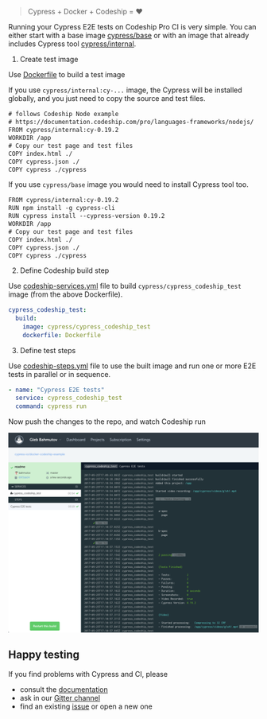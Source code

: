 > Cypress + Docker + Codeship = ❤️

Running your Cypress E2E tests on Codeship Pro CI is very simple.
You can either start with a base image
[cypress/base](https://hub.docker.com/r/cypress/base/)
or with an image that already includes Cypress tool
[cypress/internal](https://hub.docker.com/r/cypress/internal/).

1. Create test image

Use [Dockerfile](Dockerfile) to build a test image

If you use `cypress/internal:cy-...` image, the Cypress will be installed
globally, and you just need to copy the source and test files.

```
# follows Codeship Node example
# https://documentation.codeship.com/pro/languages-frameworks/nodejs/
FROM cypress/internal:cy-0.19.2
WORKDIR /app
# Copy our test page and test files
COPY index.html ./
COPY cypress.json ./
COPY cypress ./cypress
```

If you use `cypress/base` image you would need to install Cypress tool too.

```
FROM cypress/internal:cy-0.19.2
RUN npm install -g cypress-cli
RUN cypress install --cypress-version 0.19.2
WORKDIR /app
# Copy our test page and test files
COPY index.html ./
COPY cypress.json ./
COPY cypress ./cypress
```

2. Define Codeship build step

Use [codeship-services.yml](codeship-services.yml) file to
build `cypress/cypress_codeship_test` image (from the above Dockerfile).

```yaml
cypress_codeship_test:
  build:
    image: cypress/cypress_codeship_test
    dockerfile: Dockerfile
```

3. Define test steps

Use [codeship-steps.yml](codeship-steps.yml) file to use the built image
and run one or more E2E tests in parallel or in sequence.

```yaml
- name: "Cypress E2E tests"
  service: cypress_codeship_test
  command: cypress run
```

Now push the changes to the repo, and watch Codeship run

![Codeship run](screenshots/codeship.png)

## Happy testing

If you find problems with Cypress and CI, please

- consult the [documentation](https://on.cypress.io)
- ask in our [Gitter channel](https://gitter.im/cypress-io/cypress)
- find an existing [issue](https://github.com/cypress-io/cypress/issues)
  or open a new one
